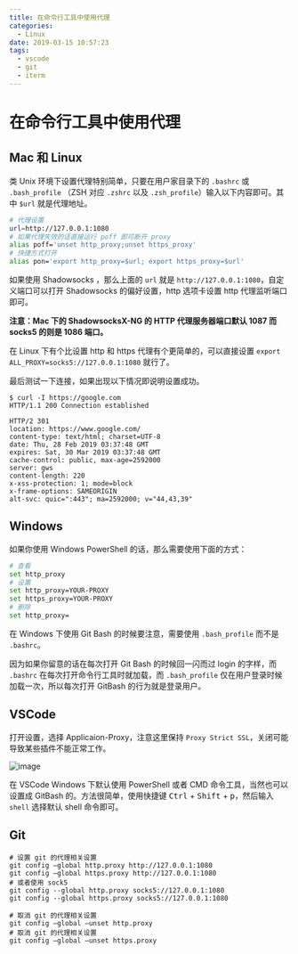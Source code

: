 ```yaml
---
title: 在命令行工具中使用代理
categories:
  - Linux
date: 2019-03-15 10:57:23
tags:
  - vscode
  - git
  - iterm
---
```


# 在命令行工具中使用代理

## Mac 和 Linux

类 Unix 环境下设置代理特别简单，只要在用户家目录下的 `.bashrc` 或 `.bash_profile` （ZSH 对应 `.zshrc` 以及 `.zsh_profile`）输入以下内容即可。其中 `$url` 就是代理地址。

```bash
# 代理设置
url=http://127.0.0.1:1080
# 如果代理失效的话直接运行 poff 即可断开 proxy
alias poff='unset http_proxy;unset https_proxy'
# 快捷方式打开
alias pon='export http_proxy=$url; export https_proxy=$url'
```

如果使用 Shadowsocks ，那么上面的 `url` 就是 `http://127.0.0.1:1080`，自定义端口可以打开 Shadowsocks 的偏好设置，http 选项卡设置 http 代理监听端口即可。

**注意：Mac 下的 ShadowsocksX-NG 的 HTTP 代理服务器端口默认 1087 而 socks5 的则是 1086 端口。**

在 Linux 下有个比设置 http 和 https 代理有个更简单的，可以直接设置 `export ALL_PROXY=socks5://127.0.0.1:1080` 就行了。

最后测试一下连接，如果出现以下情况即说明设置成功。

```console
$ curl -I https://google.com
HTTP/1.1 200 Connection established

HTTP/2 301
location: https://www.google.com/
content-type: text/html; charset=UTF-8
date: Thu, 28 Feb 2019 03:37:48 GMT
expires: Sat, 30 Mar 2019 03:37:48 GMT
cache-control: public, max-age=2592000
server: gws
content-length: 220
x-xss-protection: 1; mode=block
x-frame-options: SAMEORIGIN
alt-svc: quic=":443"; ma=2592000; v="44,43,39"
```

## Windows

如果你使用 Windows PowerShell 的话，那么需要使用下面的方式：

```bash
# 查看
set http_proxy
# 设置
set http_proxy=YOUR-PROXY
set https_proxy=YOUR-PROXY
# 删除
set http_proxy=
```

在 Windows 下使用 Git Bash 的时候要注意，需要使用 `.bash_profile` 而不是 `.bashrc`。

因为如果你留意的话在每次打开 Git Bash 的时候回一闪而过 login 的字样，而 `.bashrc` 在每次打开命令行工具时就加载，而 `.bash_profile` 仅在用户登录时候加载一次，所以每次打开 GitBash 的行为就是登录用户。

## VSCode

打开设置，选择 Applicaion-Proxy，注意这里保持 `Proxy Strict SSL`，关闭可能导致某些插件不能正常工作。

![image](https://user-images.githubusercontent.com/24730006/54330200-c2702180-464f-11e9-8a67-ad117e2ea0fb.png)

在 VSCode Windows 下默认使用 PowerShell 或者 CMD 命令工具，当然也可以设置成 GitBash 的。方法很简单，使用快捷键 <kbd>Ctrl</kbd> + <kbd>Shift</kbd> + <kbd>p</kbd>，然后输入 `shell` 选择默认 shell 命令即可。

## Git

```
# 设置 git 的代理相关设置
git config –global http.proxy http://127.0.0.1:1080
git config –global https.proxy http://127.0.0.1:1080
# 或者使用 sock5
git config --global http.proxy socks5://127.0.0.1:1080
git config --global https.proxy socks5://127.0.0.1:1080

# 取消 git 的代理相关设置
git config –global –unset http.proxy
# 取消 git 的代理相关设置
git config –global –unset https.proxy
```
